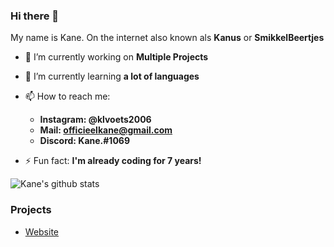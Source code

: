 ### Hi there 👋
My name is Kane. On the internet also known als **Kanus** or **SmikkelBeertjes**
- 🔭 I’m currently working on **Multiple Projects** 
- 🌱 I’m currently learning **a lot of languages**
- 📫 How to reach me:
  - **Instagram: @klvoets2006**
  - **Mail: officieelkane@gmail.com**
  - **Discord: Kane.#1069**
  
- ⚡ Fun fact: **I'm already coding for 7 years!**

![Kane's github stats](https://github-readme-stats.vercel.app/api?username=smikkelbeertjez)

### Projects
- [Website](https://kanus.me)
